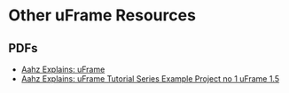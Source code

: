 # Other uFrame Resources

## PDFs

* [Aahz Explains: uFrame](https://docs.google.com/file/d/0B3lJMdHzE05YYzFyQTgzWW1Zajg/edit)
* [Aahz Explains: uFrame Tutorial Series Example Project no 1 uFrame 1.5](https://docs.google.com/file/d/0B3lJMdHzE05YcnNEWV82ZjRtTFU/edit)
